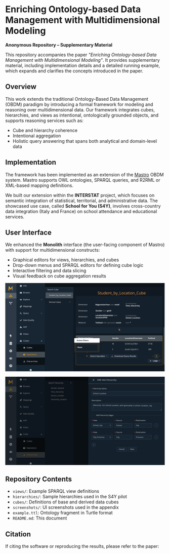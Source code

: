 # Enriching Ontology-based Data Management with Multidimensional Modeling

**Anonymous Repository – Supplementary Material**

This repository accompanies the paper *"Enriching Ontology-based Data Management with Multidimensional Modeling"*. It provides supplementary material, including implementation details and a detailed running example, which expands and clarifies the concepts introduced in the paper.

## Overview

This work extends the traditional Ontology-Based Data Management (OBDM) paradigm by introducing a formal framework for modeling and reasoning over multidimensional data. Our framework integrates cubes, hierarchies, and views as intentional, ontologically grounded objects, and supports reasoning services such as:

- Cube and hierarchy coherence
- Intentional aggregation
- Holistic query answering that spans both analytical and domain-level data

## Implementation

The framework has been implemented as an extension of the [Mastro](https://obdasystems.com) OBDM system. Mastro supports OWL ontologies, SPARQL queries, and R2RML or XML-based mapping definitions.

We built our extension within the **INTERSTAT** project, which focuses on semantic integration of statistical, territorial, and administrative data. The showcased use case, called **School for You (S4Y)**, involves cross-country data integration (Italy and France) on school attendance and educational services.

## User Interface

We enhanced the **Monolith** interface (the user-facing component of Mastro) with support for multidimensional constructs:

- Graphical editors for views, hierarchies, and cubes
- Drop-down menus and SPARQL editors for defining cube logic
- Interactive filtering and data slicing
- Visual feedback on cube aggregation results

<p align="center">
  <img src="figures/Cube.png" alt="Monolith - Cube Management" width="700"/>
</p>

<p align="center">
  <img src="figures/Hierarchy.png" alt="Monolith - Hierarchy Management" width="700"/>
</p>

## Repository Contents

- `views/`: Example SPARQL view definitions
- `hierarchies/`: Sample hierarchies used in the S4Y pilot
- `cubes/`: Definitions of base and derived data cubes
- `screenshots/`: UI screenshots used in the appendix
- `example.ttl`: Ontology fragment in Turtle format
- `README.md`: This document

## Citation

If citing the software or reproducing the results, please refer to the paper:


